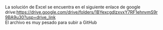 La solución de Excel se encuentra en el siguiente enlace de google drive:https://drive.google.com/drive/folders/1BYexcgdlzxvxY7RF1ehnvmS9r9BA9u30?usp=drive_link \
El archivo es muy pesado para subir a GitHub
